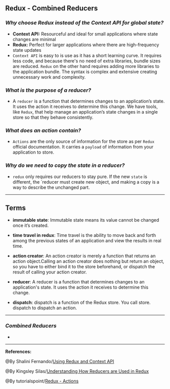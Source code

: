 ## **Redux - Combined Reducers**

### ***Why choose Redux instead of the Context API for global state?***

- **Context API:** Resourceful and ideal for small applications where state changes are minimal
- **Redux:** Perfect for larger applications where there are high-frequency state updates
- `Context API` is easy to is use as it has a short learning curve. It requires less code, and because there's no need of extra libraries, bundle sizes are reduced. `Redux` on the other hand requires adding more libraries to the application bundle. The syntax is complex and extensive creating unnecessary work and complexity.


### ***What is the purpose of a reducer?***

- A `reducer` is a function that determines changes to an application’s state. It uses the action it receives to determine this change. We have tools, like `Redux`, that help manage an application’s state changes in a single store so that they behave consistently.

### ***What does an action contain?***

- `Actions` are the only source of information for the store as per `Redux` official documentation. It carries a `payload` of information from your application to store.

### ***Why do we need to copy the state in a reducer?***


- `redux` only requires our reducers to stay pure. If the new `state` is different, the `reducer must create new object, and making a copy is a way to describe the unchanged part.


-------------------------------------------------------------


## **Terms**

- **immutable state**: Immutable state means its value cannot be changed once it’s created. 

- **time travel in redux**: Time travel is the ability to move back and forth among the previous states of an application and view the results in real time.

- **action creator**: An action creator is merely a function that returns an action object.Calling an action creator does nothing but return an object, so you have to either bind it to the store beforehand, or dispatch the result of calling your action creator.

- **reducer**: A reducer is a function that determines changes to an application's state. It uses the action it receives to determine this change.

- **dispatch**: dispatch is a function of the Redux store. You call store. dispatch to dispatch an action.



----------------------------------------------

### ***Combined Reducers***

- 


-----------------------------------------------

**References:**

@By Shalini Fernando/[Using Redux and Context API](https://www.codehousegroup.com/insight-and-inspiration/tech-stream/using-redux-and-context-api) 

@By Kingsley Silas/[Understanding How Reducers are Used in Redux](https://css-tricks.com/understanding-how-reducers-are-used-in-redux/#:~:text=A%20reducer%20is%20a%20function,so%20that%20they%20behave%20consistently.)

@By tutorialspoint/[Redux - Actions](https://www.tutorialspoint.com/redux/redux_actions.htm)
